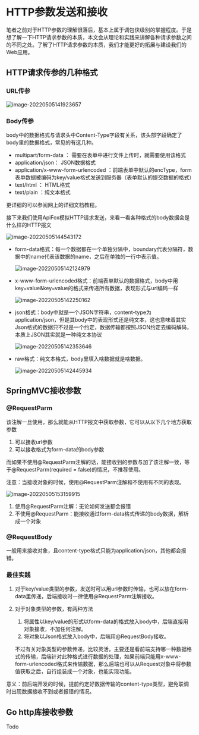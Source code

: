 # HTTP参数发送和接收

笔者之前对于HTTP参数的理解很落后，基本上属于调包侠级别的掌握程度。于是想了解一下HTTP请求参数的本质，本文会从理论和实践来讲解各种请求参数之间的不同之处。了解了HTTP请求参数的本质，我们才能更好的拓展与建设我们的Web应用。

## HTTP请求传参的几种格式

### URL传参

![image-20220505141923657](http://img.jjjzzzqqq.top/image-20220505141923657.png)

### Body传参

body中的数据格式与请求头中Content-Type字段有关系，该头部字段确定了body里的数据格式，常见的有这几种。

* multipart/form-data ： 需要在表单中进行文件上传时，就需要使用该格式
* application/json： JSON数据格式
* application/x-www-form-urlencoded ：前端表单中默认的encType，form表单数据被编码为key/value格式发送到服务器（表单默认的提交数据的格式）
* text/html ： HTML格式
* text/plain ：纯文本格式

更详细的可以参阅网上的详细文档教程。

接下来我们使用ApiFox模拟HTTP请求发送，来看一看各种格式的body数据会是什么样的HTTP报文

![image-20220505144543172](http://img.jjjzzzqqq.top/image-20220505144543172.png)

* form-data格式：每一个数据都在一个单独分隔中，boundary代表分隔符，数据中的name代表该数据的name，之后在单独的一行中表示值。

  ![image-20220505142124979](http://img.jjjzzzqqq.top/image-20220505142124979.png)

* x-www-form-urlencoded格式：前端表单默认的数据格式，body中用key=value&key=value的格式来传递所有数据，表现形式与url编码一样

  ![image-20220505142250162](http://img.jjjzzzqqq.top/image-20220505142250162.png)

* json格式：body中就是一个JSON字符串，content-type为application/json，但是其body中的表现形式还是纯文本，这也意味着其实Json格式的数据只不过是一个约定，数据传输都按照JSON约定去编码解码，本质上JSON其实就是一种纯文本协议

  ![image-20220505142353646](http://img.jjjzzzqqq.top/image-20220505142353646.png)

* raw格式：纯文本格式，body里填入啥数据就是啥数据。

  ![image-20220505142445934](http://img.jjjzzzqqq.top/image-20220505142445934.png)

## SpringMVC接收参数

### @RequestParm

该注解一旦使用，那么就能从HTTP报文中获取参数，它可以从以下几个地方获取参数

1. 可以接收url参数
2. 可以接收格式为form-data的body参数

而如果不使用@RequestParm注解的话，能接收到的参数与加了该注解一致，等于@RequestParm(required = false)的情况，不推荐使用。

注意：当接收对象的时候，使用@RequestParm注解和不使用有不同的表现。

![image-20220505153159915](http://img.jjjzzzqqq.top/image-20220505153159915.png)

1. 使用@RequestParm注解：无论如何发送都会报错
2. 不使用@RequestParm：能接收通过form-data格式传递的body数据，解析成一个对象



### @RequestBody

一般用来接收对象，且content-type格式只能为application/json，其他都会报错。



### 最佳实践

1. 对于key/value类型的参数，发送时可以用url参数时传输，也可以放在form-data里传递，后端接收时一律使用@RequestParm注解接收。

2. 对于对象类型的参数，有两种方法

    1. 将属性以key/value的形式以form-data的格式放入body中，后端直接用对象接收，不加任何注解。
    2. 将对象以Json格式放入body中，后端用@RequestBody接收。

   不过有关对象类型的参数传递，比较灵活，主要还是看前端支持哪一种数据格式的传输，后端针对此种格式进行数据的处理，如果前端只能用x-www-form-urlencoded格式来传输数据，那么后端也可以从Request对象中将参数值获取之后，自行组装成一个对象，也能实现功能。

意义：前后端开发的时候，提前约定好数据传输的content-type类型，避免联调时出现数据接收不到或者报错的情况。

## Go http库接收参数

Todo